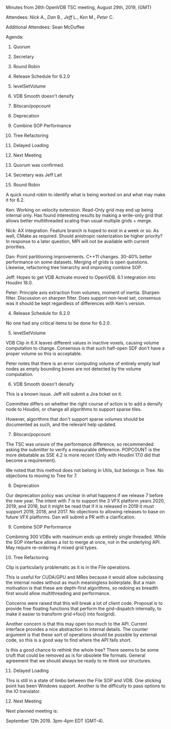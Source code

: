 Minutes from 26th OpenVDB TSC meeting, August 29th, 2019, (GMT)

Attendees: *Nick* A., *Dan* B., *Jeff* L., *Ken* M., *Peter* C.

Additional Attendees: Sean McDuffee

Agenda:

1) Quorum
2) Secretary
3) Round Robin
4) Release Schedule for 6.2.0
5) levelSetVolume
6) VDB Smooth doesn't densify
7) Bitscan/popcount
8) Deprecation
9) Combine SOP Performance
10) Tree Refactoring
11) Delayed Loading
12) Next Meeting

1) Quorum was confirmed.

2) Secretary was Jeff Lait

3) Round Robin

A quick round robin to identify what is being worked on and what may
make it for 6.2.

Ken: Working on velocity extension.  Read-Only grid may end up being internal
only.  Has found interesting results by making a write-only grid that allows
better multithreaded scaling than usual multiple grids + merge.

Nick: AX integration.  Feature branch is hoped to exist in a week or so.
As well, CMake as required.  Should anistropic rasterization be higher
priority?  In response to a later question, MPI will not be available with
current priorities.

Dan: Point partitioning improvements.  C++11 changes.  30-40% better performance
on some datasets.  Merging of grids is open questions.  Likewise, refactoring
tree hierarchy and improving combine SOP.

Jeff: Hopes to get VDB Activate moved to OpenVDB.  6.1 integration into
Houdini 18.0.

Peter: Principle axis extraction from volumes, moment of inertia.  Sharpen
filter.  Discussion on sharpen filter.  Does support non-level set, consensus
was it should be kept regardless of differences with Ken's version.

4) Release Schedule for 6.2.0

No one had any critical items to be done for 6.2.0.

5) levelSetVolume

VDB Clip in 6.X leaves different values in inactive voxels, causing volume
computation to change.  Consensus is that such half-open SDF don't have
a proper volume so this is acceptable.

Peter notes that there is an error computing volume of entirely empty
leaf nodes as empty bounding boxes are not detected by the volume
computation.

6) VDB Smooth doesn't densify

This is a known issue.  Jeff will submit a Jira ticket on it.

Committee differs on whether the right course of action is to add a densify
node to Houdini, or change all algorithms to support sparse tiles.

However, algorithms that don't support sparse volumes should be documented as
such, and the relevant help updated.

7) Bitscan/popcount

The TSC was unsure of the performance difference, so recommended asking
the submitter to verify a measurable difference.  POPCOUNT is the more
debatable as SSE 4.2 is more recent (Only with Houdini 17.0 did that become
a requirement).

We noted that this method does not belong in Utils, but belongs in Tree.
No objections to moving to Tree for 7.

8) Deprecation

Our deprecation policy was unclear in what happens if we release 7 before
the new year.  The intent with 7 is to support the 3 VFX platform years
2020, 2019, and 2018, but it might be read that if it is released in 2019
it must support 2019, 2018, and 2017.  No objections to allowing releases
to base on future VFX platforms.  Dan will submit a PR with a clarification.

9) Combine SOP Performance

Combining 300 VDBs with maximum ends up entirely single threaded.  While
the SOP interface allows a list to merge at once, not in the underlying
API.  May require re-ordering if mixed grid types.

10) Tree Refactoring

Clip is particularly problematic as it is in the File operations.

This is useful for CUDA/GPU and MRes because it would allow subclassing
the internal nodes without as much meaningless boilerplate.  But a main
motivation is that these are depth-first algorithms, so redoing as breadth
first would allow multithreading and performance.

Concerns were raised that this will break a lot of client code.  Proposal
is to provide free floating functions that perform the grid-dispatch
internally, to make it easier to transform grid->foo() into foo(grid).

Another concern is that this may open too much to the API.  Current
interface provides a nice abstraction to internal details.  The counter
argument is that these sort of operations should be possible by external
code, so this is a good way to find where the API falls short.

Is this a good chance to rethink the whole tree?  There seems to be
some cruft that could be removed as is for obsolete file formats.
General agreement that we should always be ready to re-think our structures.

11) Delayed Loading

This is still in a state of limbo between the File SOP and VDB.  One
sticking point has been Windows support.  Another is the difficulty
to pass options to the IO translator.

12) Next Meeting

Next planned meeting is:

September 12th 2019.  3pm-4pm EDT (GMT-4).
